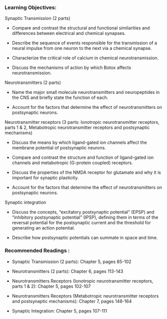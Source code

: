 ### Learning Objectives:

Synaptic Transmission (2 parts)

- Compare and contrast the structural and functional similarities and differences between electrical and chemical synapses.
    
- Describe the sequence of events responsible for the transmission of a neural impulse from one neuron to the next via a chemical synapse.
    
- Characterize the critical role of calcium in chemical neurotransmission.
    
- Discuss the mechanisms of action by which Botox affects neurotransmission.
    

Neurotransmitters (2 parts)

- Name the major small molecule neurotransmitters and neuropeptides in the CNS and briefly state the function of each.
    
- Account for the factors that determine the effect of neurotransmitters on postsynaptic neurons.
    

Neurotransmitter receptors (3 parts: Ionotropic neurotransmitter receptors, parts 1 & 2, Metabotropic neurotransmitter receptors and postsynaptic mechanisms)

- Discuss the means by which ligand-gated ion channels affect the membrane potential of postsynaptic neurons.
    
- Compare and contrast the structure and function of ligand-gated ion channels and metabotropic (G-protein coupled) receptors.
    
- Discuss the properties of the NMDA receptor for glutamate and why it is important for synaptic plasticity.
    
- Account for the factors that determine the effect of neurotransmitters on postsynaptic neurons.
    

Synaptic integration

- Discuss the concepts, “excitatory postsynaptic potential” (EPSP) and “inhibitory postsynaptic potential” (IPSP), defining them in terms of the reversal potential for the postsynaptic current and the threshold for generating an action potential.
    
- Describe how postsynaptic potentials can summate in space and time.
    

### Recommended Readings :

- Synaptic Transmission (2 parts): Chapter 5, pages 85-102
    
- Neurotransmitters (2 parts): Chapter 6, pages 113-143
    
- Neurotransmitters Receptors (Ionotropic neurotransmitter receptors, parts 1 & 2): Chapter 5, pages 102-107
    
- Neurotransmitters Receptors (Metabotropic neurotransmitter receptors and postsynaptic mechanisms): Chapter 7, pages 148-164
    
- Synaptic Integration: Chapter 5, pages 107-111